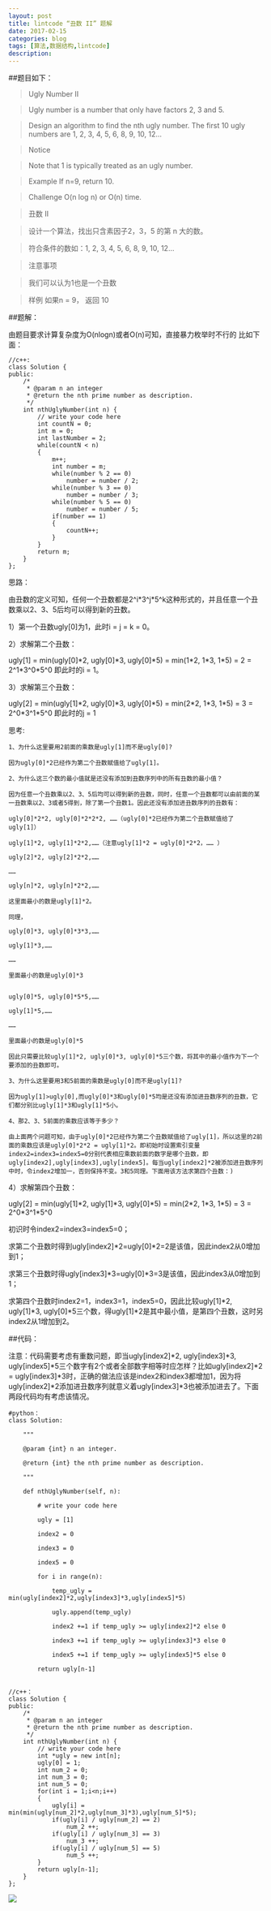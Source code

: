 ```yaml
---
layout: post
title: lintcode “丑数 II” 题解
date: 2017-02-15
categories: blog
tags: [算法,数据结构,lintcode]
description: 
---
```


##题目如下：

>Ugly Number II

>Ugly number is a number that only have factors 2, 3 and 5.

>Design an algorithm to find the nth ugly number. The first 10 ugly numbers are 1, 2, 3, 4, 5, 6, 8, 9, 10, 12...

>Notice

>Note that 1 is typically treated as an ugly number.

>Example
>If n=9, return 10.

>Challenge 
>O(n log n) or O(n) time.


>丑数 II

>设计一个算法，找出只含素因子2，3，5 的第 n 大的数。

>符合条件的数如：1, 2, 3, 4, 5, 6, 8, 9, 10, 12...

> 注意事项

>我们可以认为1也是一个丑数

>样例
>如果n = 9， 返回 10

##题解：

由题目要求计算复杂度为O(nlogn)或者O(n)可知，直接暴力枚举时不行的
比如下面：

    //c++:
    class Solution {  
    public:  
        /* 
         * @param n an integer 
         * @return the nth prime number as description. 
         */  
        int nthUglyNumber(int n) {  
            // write your code here  
            int countN = 0;  
            int m = 0;  
            int lastNumber = 2;  
            while(countN < n)  
            {  
                m++;  
                int number = m;  
                while(number % 2 == 0)  
                    number = number / 2;  
                while(number % 3 == 0)  
                    number = number / 3;  
                while(number % 5 == 0)  
                    number = number / 5;  
                if(number == 1)  
                {  
                    countN++;  
                }  
            }  
            return m;  
        }  
    };  

思路：

由丑数的定义可知，任何一个丑数都是2^i\*3^j\*5^k这种形式的，并且任意一个丑数乘以2、3、5后均可以得到新的丑数。

1）第一个丑数ugly[0]为1，此时i = j = k = 0。

2）求解第二个丑数：

ugly[1] = min(ugly[0]\*2, ugly[0]\*3, ugly[0]\*5) = min(1\*2, 1\*3, 1\*5) = 2 = 2^1\*3^0\*5^0
即此时的i = 1。

3）求解第三个丑数：

ugly[2] = min(ugly[1]\*2, ugly[0]\*3, ugly[0]\*5) = min(2\*2, 1\*3, 1\*5) = 3 = 2^0\*3^1\*5^0
即此时的j = 1

思考:

    1、为什么这里要用2前面的乘数是ugly[1]而不是ugly[0]?
    	
    因为ugly[0]*2已经作为第二个丑数赋值给了ugly[1]。

    2、为什么这三个数的最小值就是还没有添加到丑数序列中的所有丑数的最小值？

    因为任意一个丑数乘以2、3、5后均可以得到新的丑数，同时，任意一个丑数都可以由前面的某一丑数乘以2、3或者5得到，除了第一个丑数1。因此还没有添加进丑数序列的丑数有：

    ugly[0]*2*2, ugly[0]*2*2*2, ……（ugly[0]*2已经作为第二个丑数赋值给了ugly[1]）

    ugly[1]*2, ugly[1]*2*2,……（注意ugly[1]*2 = ugly[0]*2*2，…… ）

    ugly[2]*2, ugly[2]*2*2,……

    ……

    ugly[n]*2, ugly[n]*2*2,……

    这里面最小的数是ugly[1]*2。

    同理，

    ugly[0]*3, ugly[0]*3*3,……

    ugly[1]*3,……

    ……

    里面最小的数是ugly[0]*3


    ugly[0]*5, ugly[0]*5*5,……

    ugly[1]*5,……

    ……

    里面最小的数是ugly[0]*5

    因此只需要比较ugly[1]*2, ugly[0]*3, ugly[0]*5三个数，将其中的最小值作为下一个要添加的丑数即可。

    3、为什么这里要用3和5前面的乘数是ugly[0]而不是ugly[1]?

    因为ugly[1]>ugly[0],而ugly[0]*3和ugly[0]*5均是还没有添加进丑数序列的丑数，它们都分别比ugly[1]*3和ugly[1]*5小。

    4、那2、3、5前面的乘数应该等于多少？

    由上面两个问题可知，由于ugly[0]*2已经作为第二个丑数赋值给了ugly[1]，所以这里的2前面的乘数应该是ugly[0]*2*2 = ugly[1]*2。即初始时设置索引变量index2=index3=index5=0分别代表相应乘数前面的数字是哪个丑数，即ugly[index2],ugly[index3],ugly[index5]。每当ugly[index2]*2被添加进丑数序列中时，令index2增加一，否则保持不变。3和5同理。下面用该方法求第四个丑数：)

4）求解第四个丑数：

ugly[2] = min(ugly[1]\*2, ugly[1]\*3, ugly[0]\*5) = min(2\*2, 1\*3, 1\*5) = 3 = 2^0\*3^1\*5^0

初识时令index2=index3=index5=0；

求第二个丑数时得到ugly[index2]\*2=ugly[0]\*2=2是该值，因此index2从0增加到1；

求第三个丑数时得ugly[index3]\*3=ugly[0]\*3=3是该值，因此index3从0增加到1；

求第四个丑数时index2=1，index3=1，index5=0，因此比较ugly[1]\*2, ugly[1]\*3, ugly[0]\*5三个数，得ugly[1]\*2是其中最小值，是第四个丑数，这时另index2从1增加到2。

##代码：

注意：代码需要考虑有重数问题，即当ugly[index2]\*2, ugly[index3]\*3, ugly[index5]\*5三个数字有2个或者全部数字相等时应怎样？比如ugly[index2]\*2 = ugly[index3]\*3时，正确的做法应该是index2和index3都增加1，因为将ugly[index2]*2添加进丑数序列就意义着ugly[index3]\*3也被添加进去了。下面两段代码均有考虑该情况。

    #python：
    class Solution:
        
        """
        
        @param {int} n an integer.
        
        @return {int} the nth prime number as description.
        
        """
        
        def nthUglyNumber(self, n):
        
            # write your code here
        
            ugly = [1]
        
            index2 = 0
        
            index3 = 0
        
            index5 = 0
        
            for i in range(n):
        
                temp_ugly = min(ugly[index2]*2,ugly[index3]*3,ugly[index5]*5)
        
                ugly.append(temp_ugly)
        
                index2 +=1 if temp_ugly >= ugly[index2]*2 else 0
        
                index3 +=1 if temp_ugly >= ugly[index3]*3 else 0
        
                index5 +=1 if temp_ugly >= ugly[index5]*5 else 0
        
            return ugly[n-1]


    //c++：
    class Solution {  
    public:  
        /* 
         * @param n an integer 
         * @return the nth prime number as description. 
         */  
        int nthUglyNumber(int n) {  
            // write your code here  
            int *ugly = new int[n];  
            ugly[0] = 1;  
            int num_2 = 0;  
            int num_3 = 0;  
            int num_5 = 0;  
            for(int i = 1;i<n;i++)  
            {  
                ugly[i] = min(min(ugly[num_2]*2,ugly[num_3]*3),ugly[num_5]*5);  
                if(ugly[i] / ugly[num_2] == 2)  
                    num_2 ++;  
                if(ugly[i] / ugly[num_3] == 3)  
                    num_3 ++;  
                if(ugly[i] / ugly[num_5] == 5)  
                    num_5 ++;  
            }  
            return ugly[n-1];  
        }  
    };




![](https://raw.githubusercontent.com/AlbertLZG/AlbertLZG.github.io/master/img/blog_logo.png)










